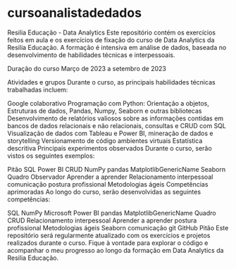# cursoanalistadedados


Resilia Educação - Data Analytics
Este repositório contém os exercícios feitos em aula e os exercícios de fixação do curso de Data Analytics da Resilia Educação. A formação é intensiva em análise de dados, baseada no desenvolvimento de habilidades técnicas e interpessoais.

Duração do curso
Março de 2023 a setembro de 2023

Atividades e grupos
Durante o curso, as principais habilidades técnicas trabalhadas incluem:

Google colaborativo
Programação com Python: Orientação a objetos, Estruturas de dados, Pandas, Numpy, Seaborn e outras bibliotecas
Desenvolvimento de relatórios valiosos sobre as informações contidas em bancos de dados relacionais e não relacionais, consultas e CRUD com SQL
Visualização de dados com Tableau e Power BI, mineração de dados e storytelling
Versionamento de código
ambientes virtuais
Estatística descritiva
Principais experimentos observados
Durante o curso, serão vistos os seguintes exemplos:

Pitão
SQL
Power BI
CRUD
NumPy
pandas
MatplotlibGenericName
Seaborn
Quadro
Observador
Aprender a aprender
Relacionamento interpessoal
comunicação
postura profissional
Metodologias ágeis
Competências aprimoradas
Ao longo do curso, serão desenvolvidas as seguintes competências:

SQL
NumPy
Microsoft Power BI
pandas
MatplotlibGenericName
Quadro
CRUD
Relacionamento interpessoal
Aprender a aprender
postura profissional
Metodologias ágeis
Seaborn
comunicação
git
GitHub
Pitão
Este repositório será regularmente atualizado com os exercícios e projetos realizados durante o curso. Fique à vontade para explorar o código e acompanhar o meu progresso ao longo da formação em Data Analytics da Resilia Educação.
